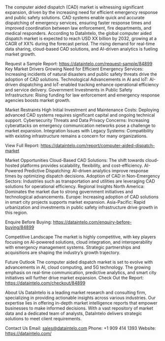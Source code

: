 The computer aided dispatch (CAD) market is witnessing significant expansion, driven by the increasing need for efficient emergency response and public safety solutions. CAD systems enable quick and accurate dispatching of emergency services, ensuring faster response times and improved coordination between law enforcement, fire departments, and medical responders.
According to DataIntelo, the global computer aided dispatch market is expected to reach USD XX billion by 2032, growing at a CAGR of XX% during the forecast period. The rising demand for real-time data sharing, cloud-based CAD solutions, and AI-driven analytics is fueling market growth.

Request a Sample Report: https://dataintelo.com/request-sample/84899
Key Market Drivers
Growing Need for Efficient Emergency Services: Increasing incidents of natural disasters and public safety threats drive the adoption of CAD solutions.
Technological Advancements in AI and IoT: AI-driven dispatching and IoT-enabled tracking enhance operational efficiency and service delivery.
Government Investments in Public Safety Infrastructure: Rising funding for law enforcement and emergency response agencies boosts market growth.

Market Restraints
High Initial Investment and Maintenance Costs: Deploying advanced CAD systems requires significant capital and ongoing technical support.
Cybersecurity Threats and Data Privacy Concerns: Increasing cyberattacks on emergency communication networks pose a challenge to market expansion.
Integration Issues with Legacy Systems: Compatibility with existing infrastructure remains a concern for many organizations.

View Full Report: https://dataintelo.com/report/computer-aided-dispatch-market

Market Opportunities
Cloud-Based CAD Solutions: The shift towards cloud-hosted platforms provides scalability, flexibility, and cost-efficiency.
AI-Powered Predictive Dispatching: AI-driven analytics improve response times by optimizing dispatch decisions.
Adoption of CAD in Non-Emergency Sectors: Industries such as transportation and utilities are leveraging CAD solutions for operational efficiency.
Regional Insights
North America: Dominates the market due to strong government initiatives and technological advancements.
Europe: Increasing adoption of CAD solutions in smart city projects supports market expansion.
Asia-Pacific: Rapid urbanization and investments in public safety infrastructure drive growth in this region.

Enquire Before Buying: https://dataintelo.com/enquiry-before-buying/84899

Competitive Landscape
The market is highly competitive, with key players focusing on AI-powered solutions, cloud integration, and interoperability with emergency management systems. Strategic partnerships and acquisitions are shaping the industry’s growth trajectory.

Future Outlook
The computer aided dispatch market is set to evolve with advancements in AI, cloud computing, and 5G technology. The growing emphasis on real-time communication, predictive analytics, and smart city initiatives will further drive market expansion.
Check Out the Report: https://dataintelo.com/checkout/84899

About Us
DataIntelo is a leading market research and consulting firm, specializing in providing actionable insights across various industries. Our expertise lies in offering in-depth market intelligence reports that empower businesses to make informed decisions. With a vast repository of market data and a dedicated team of analysts, DataIntelo delivers strategic solutions to meet client requirements.

Contact Us
Email: sales@dataintelo.com
Phone: +1 909 414 1393
Website: https://dataintelo.com/
 

